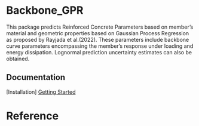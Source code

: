# Backbone_GPR

This package predicts Reinforced Concrete Parameters based on member’s material and geometric properties based on Gaussian Process Regression as proposed by Rayjada et al.(2022). These parameters include backbone curve parameters encompassing the member’s response under loading and energy dissipation. Lognormal prediction uncertainty estimates can also be obtained.

 ## Documentation
 [Installation]
 [Getting Started](https://github.com/Satwikpr/Backbone_GPR/blob/8a95b87981f280dd13bcff2edcb9fc7f5ed32d5b/Doc/Getting%20Started.md)

# Reference
